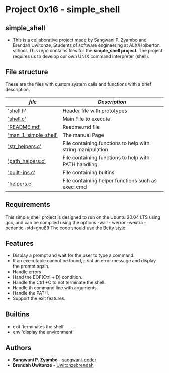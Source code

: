 # Project 0x16 - simple_shell
## simple_shell
* This is a collaborative project made by Sangwani P. Zyambo and Brendah Uwitonze, Students of software engineering at ALX/Holberton school. This repo contains files for the **simple_shell project**. The project requires us to develop our own UNIX command interpreter (shell).

## File structure

These are the files with custom system calls and functions with a brief description.

|  ***file***  | ***Description***     |
|-------------|------------------------|
| ['shell.h'](./shell.h) | Header file with prototypes |
| ['shell.c'](./shell.c) | Main File to execute |
| ['README.md'](./README.md) | Readme.md file |
| ['man_1_simple_shell'](./man_1_simple_shell) | The manual Page |
| ['str_helpers.c'](./str_helpers.c) | File containing functions to help with string manipulation |
| ['path_helpers.c'](./path_helpers.c) | File containing functions to help with PATH handling |
| ['built-ins.c'](./built-ins.c) | File containing buitins |
| ['helpers.c'](./helpers.c) | File containing helper functions such as exec_cmd |



## Requirements
This simple_shell project is designed to run on the Ubuntu 20.04 LTS using gcc, and can be compiled using the options -wall - werror -wextra -pedantic -std=gnu89
The code should use the [Betty style](https://github.com/holbertonschool/Betty).

## Features
* Display a prompt and wait for the user to type a command.
* If an executable cannot be found, print an error message and display the prompt again.
* Handle errors
* Hand the EOF(Ctrl + D) condition.
* Handle the Ctrl +C to not terminate the shell.
* Handle th command line with arguments.
* Handle the PATH.
* Support the exit features.

## Builtins
* exit 'terminates the shell'
* env 'display the environment'

## Authors
* **Sangwani P. Zyambo** - [sangwani-coder](https://github.com/sangwani-coder)
* **Brendah Uwitonze**   - [Uwitonzebrendah](https://github.com/uwitonzebrendah)
